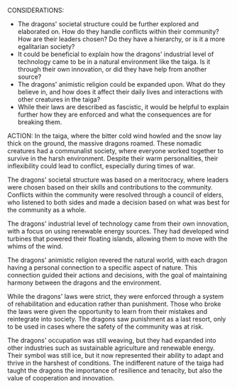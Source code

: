 CONSIDERATIONS:
- The dragons' societal structure could be further explored and elaborated on. How do they handle conflicts within their community? How are their leaders chosen? Do they have a hierarchy, or is it a more egalitarian society?
- It could be beneficial to explain how the dragons' industrial level of technology came to be in a natural environment like the taiga. Is it through their own innovation, or did they have help from another source?
- The dragons' animistic religion could be expanded upon. What do they believe in, and how does it affect their daily lives and interactions with other creatures in the taiga?
- While their laws are described as fascistic, it would be helpful to explain further how they are enforced and what the consequences are for breaking them.

ACTION:
In the taiga, where the bitter cold wind howled and the snow lay thick on the ground, the massive dragons roamed. These nomadic creatures had a communalist society, where everyone worked together to survive in the harsh environment. Despite their warm personalities, their inflexibility could lead to conflict, especially during times of war. 

The dragons' societal structure was based on a meritocracy, where leaders were chosen based on their skills and contributions to the community. Conflicts within the community were resolved through a council of elders, who listened to both sides and made a decision based on what was best for the community as a whole. 

The dragons' industrial level of technology came from their own innovation, with a focus on using renewable energy sources. They had developed wind turbines that powered their floating islands, allowing them to move with the whims of the wind. 

The dragons' animistic religion revered the natural world, with each dragon having a personal connection to a specific aspect of nature. This connection guided their actions and decisions, with the goal of maintaining harmony between the dragons and the environment. 

While the dragons' laws were strict, they were enforced through a system of rehabilitation and education rather than punishment. Those who broke the laws were given the opportunity to learn from their mistakes and reintegrate into society. The dragons saw punishment as a last resort, only to be used in cases where the safety of the community was at risk. 

The dragons' occupation was still weaving, but they had expanded into other industries such as sustainable agriculture and renewable energy. Their symbol was still ice, but it now represented their ability to adapt and thrive in the harshest of conditions. The indifferent nature of the taiga had taught the dragons the importance of resilience and tenacity, but also the value of cooperation and innovation.